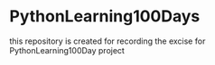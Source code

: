 # PythonLearning100Days
this repository is created for recording the excise for PythonLearning100Day project
